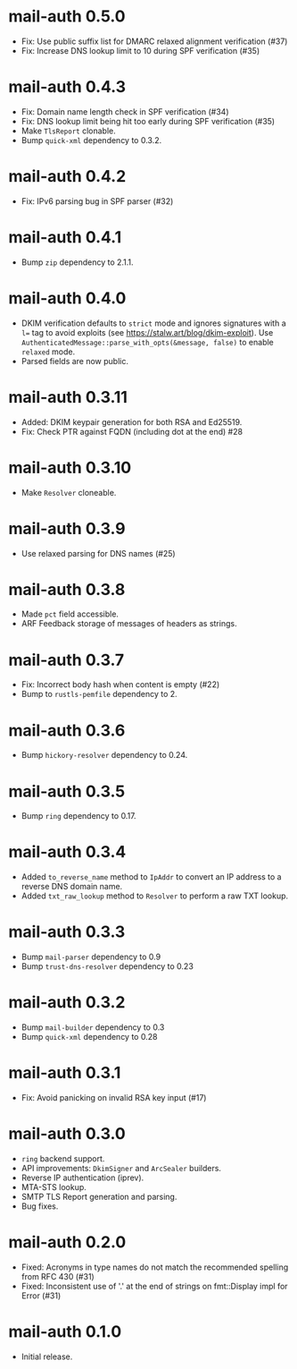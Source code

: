 mail-auth 0.5.0
================================
- Fix: Use public suffix list for DMARC relaxed alignment verification (#37)
- Fix: Increase DNS lookup limit to 10 during SPF verification (#35)

mail-auth 0.4.3
================================
- Fix: Domain name length check in SPF verification (#34)
- Fix: DNS lookup limit being hit too early during SPF verification (#35)
- Make `TlsReport` clonable.
- Bump `quick-xml` dependency to 0.3.2.

mail-auth 0.4.2
================================
- Fix: IPv6 parsing bug in SPF parser (#32)

mail-auth 0.4.1
================================
- Bump `zip` dependency to 2.1.1.

mail-auth 0.4.0
================================
- DKIM verification defaults to `strict` mode and ignores signatures with a `l=` tag to avoid exploits (see https://stalw.art/blog/dkim-exploit). Use `AuthenticatedMessage::parse_with_opts(&message, false)` to enable `relaxed` mode.
- Parsed fields are now public.

mail-auth 0.3.11
================================
- Added: DKIM keypair generation for both RSA and Ed25519.
- Fix:  Check PTR against FQDN (including dot at the end) #28 

mail-auth 0.3.10
================================
- Make `Resolver` cloneable.

mail-auth 0.3.9
================================
- Use relaxed parsing for DNS names (#25)

mail-auth 0.3.8
================================
- Made `pct` field accessible.
- ARF Feedback storage of messages of headers as strings.

mail-auth 0.3.7
================================
- Fix: Incorrect body hash when content is empty (#22)
- Bump to `rustls-pemfile` dependency to 2.

mail-auth 0.3.6
================================
- Bump `hickory-resolver` dependency to 0.24.

mail-auth 0.3.5
================================
- Bump `ring` dependency to 0.17.

mail-auth 0.3.4
================================
- Added `to_reverse_name` method to `IpAddr` to convert an IP address to a reverse DNS domain name.
- Added `txt_raw_lookup` method to `Resolver` to perform a raw TXT lookup.

mail-auth 0.3.3
================================
- Bump `mail-parser` dependency to 0.9
- Bump `trust-dns-resolver` dependency to 0.23

mail-auth 0.3.2
================================
- Bump `mail-builder` dependency to 0.3
- Bump `quick-xml` dependency to 0.28

mail-auth 0.3.1
================================
- Fix: Avoid panicking on invalid RSA key input (#17)

mail-auth 0.3.0
================================
- ``ring`` backend support.
- API improvements: ``DkimSigner`` and ``ArcSealer`` builders.
- Reverse IP authentication (iprev).
- MTA-STS lookup.
- SMTP TLS Report generation and parsing.
- Bug fixes.

mail-auth 0.2.0
================================
- Fixed: Acronyms in type names do not match the recommended spelling from RFC 430 (#31)
- Fixed: Inconsistent use of '.' at the end of strings on fmt::Display impl for Error (#31)

mail-auth 0.1.0
================================
- Initial release.
